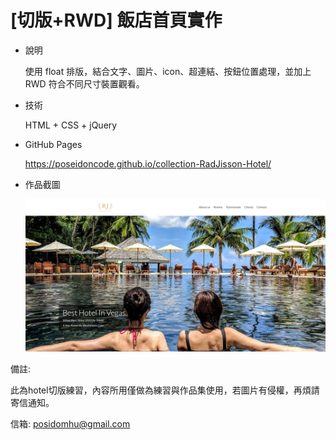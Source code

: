 # [切版+RWD] 飯店首頁實作

- 說明

  使用 float 排版，結合文字、圖片、icon、超連結、按鈕位置處理，並加上 RWD 符合不同尺寸裝置觀看。

- 技術

  HTML + CSS + jQuery

- GitHub Pages

  https://poseidoncode.github.io/collection-RadJisson-Hotel/

- 作品截圖

  ![image](https://github.com/Poseidoncode/collection-RadJisson-Hotel/blob/gh-pages/img/landscape.PNG)



備註:

此為hotel切版練習，內容所用僅做為練習與作品集使用，若圖片有侵權，再煩請寄信通知。

信箱: posidomhu@gmail.com

